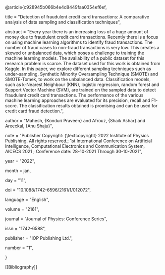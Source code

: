 @article{c928945b066b4e4d8449faa0354ef6ef,

title = "Detection of fraudulent credit card transactions: A comparative analysis of data sampling and classification techniques",

abstract = "Every year there is an increasing loss of a huge amount of money due to fraudulent credit card transactions. Recently there is a focus on using machine learning algorithms to identify fraud transactions. The number of fraud cases to non-fraud transactions is very low. This creates a skewed or unbalanced data, which poses a challenge to training the machine learning models. The availability of a public dataset for this research problem is scarce. The dataset used for this work is obtained from Kaggle. In this paper, we explore different sampling techniques such as under-sampling, Synthetic Minority Oversampling Technique (SMOTE) and SMOTE-Tomek, to work on the unbalanced data. Classification models, such as k-Nearest Neighbour (KNN), logistic regression, random forest and Support Vector Machine (SVM), are trained on the sampled data to detect fraudulent credit card transactions. The performance of the various machine learning approaches are evaluated for its precision, recall and F1-score. The classification results obtained is promising and can be used for credit card fraud detection.",

author = "Mahesh, {Konduri Praveen} and Afrouz, {Shaik Ashar} and Areeckal, {Anu Shaju}",

note = "Publisher Copyright: {\textcopyright} 2022 Institute of Physics Publishing. All rights reserved.; 1st International Conference on Artificial Intelligence, Computational Electronics and Communication System, AICECS 2021 ; Conference date: 28-10-2021 Through 30-10-2021",

year = "2022",

month = jan,

day = "11",

doi = "10.1088/1742-6596/2161/1/012072",

language = "English",

volume = "2161",

journal = "Journal of Physics: Conference Series",

issn = "1742-6588",

publisher = "IOP Publishing Ltd.",

number = "1",

}

[[Bibliography]]